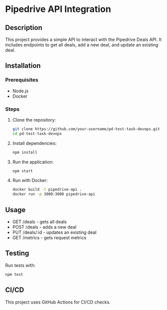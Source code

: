 
# Pipedrive API Integration

## Description
This project provides a simple API to interact with the Pipedrive Deals API. It includes endpoints to get all deals, add a new deal, and update an existing deal.

## Installation

### Prerequisites
- Node.js
- Docker 

### Steps
1. Clone the repository:
   ```bash
   git clone https://github.com/your-username/pd-test-task-devops.git
   cd pd-test-task-devops
   ```

2. Install dependencies:
   ```bash
   npm install
   ```

3. Run the application:
   ```bash
   npm start
   ```

4. Run with Docker:
   ```bash
   docker build -t pipedrive-api .
   docker run -p 3000:3000 pipedrive-api
   ```

## Usage
- GET /deals - gets all deals
- POST /deals - adds a new deal
- PUT /deals/:id - updates an existing deal
- GET /metrics - gets request metrics

## Testing
Run tests with:
```bash
npm test
```

## CI/CD
This project uses GitHub Actions for CI/CD checks.

